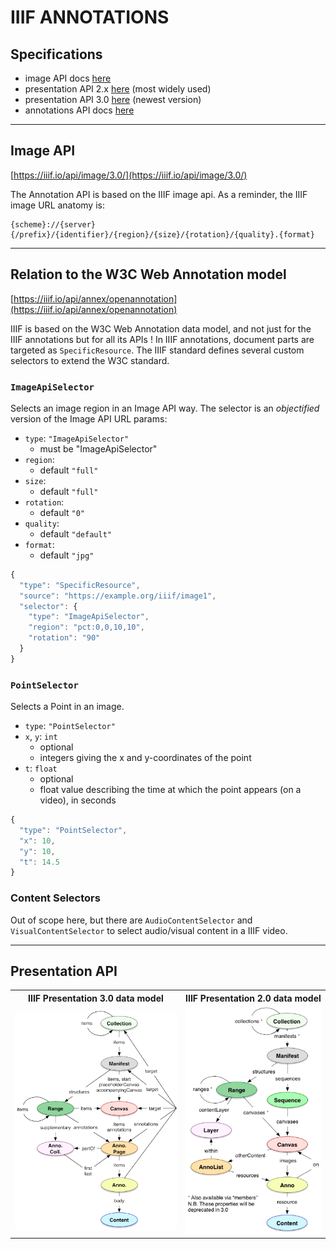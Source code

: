 # IIIF ANNOTATIONS

## Specifications

- image API docs [here](https://iiif.io/api/image/3.0/)
- presentation API 2.x [here](https://iiif.io/api/presentation/2.1/) (most widely used)
- presentation API 3.0 [here](https://iiif.io/api/presentation/3.0/) (newest version)
- annotations API docs [here](https://iiif.io/api/annex/openannotation/)

---

## Image API

[https://iiif.io/api/image/3.0/](https://iiif.io/api/image/3.0/)

The Annotation API is based on the IIIF image api. As a reminder, the IIIF image URL anatomy is:

```
{scheme}://{server}{/prefix}/{identifier}/{region}/{size}/{rotation}/{quality}.{format}
```

---

## Relation to the W3C Web Annotation model

[https://iiif.io/api/annex/openannotation](https://iiif.io/api/annex/openannotation)

IIIF is based on the W3C Web Annotation data model, and not just for the IIIF annotations but for all its APIs ! In IIIF annotations, document parts are targeted as `SpecificResource`. The IIIF standard defines several custom selectors to extend the W3C standard. 

### `ImageApiSelector`

Selects an image region in an Image API way. The selector is an *objectified* version of the Image API URL params:

- `type`: `"ImageApiSelector"`
    - must be "ImageApiSelector"
- `region`: 
    - default `"full"`
- `size`: 
    - default `"full"`
- `rotation`: 
    - default `"0"`
- `quality`: 
    - default `"default"`
- `format`: 
    - default `"jpg"`

```js
{
  "type": "SpecificResource",
  "source": "https://example.org/iiif/image1",
  "selector": {
    "type": "ImageApiSelector",
    "region": "pct:0,0,10,10",
    "rotation": "90"
  }
}
```

### `PointSelector`

Selects a Point in an image.

- `type`: `"PointSelector"`
- `x`, `y`: `int`
    - optional
    - integers giving the x and y-coordinates of the point
- `t`: `float`
    - optional 
    - float value describing the time at which the point appears (on a video), in seconds

```js
{
  "type": "PointSelector",
  "x": 10,
  "y": 10,
  "t": 14.5
}
```

### Content Selectors

Out of scope here, but there are `AudioContentSelector` and `VisualContentSelector` to select audio/visual content in a IIIF video.

---

## Presentation API

<table>
    <tr>
        <th>IIIF Presentation 3.0 data model</th>
        <th>IIIF Presentation 2.0 data model</th>
    </tr>
    <tr>
        <td><img src="./include/presentation_3.0_resize.png"></td>
        <td><img src="./include/presentation_2.0_white.png"></td>    
    </tr>
</table>


